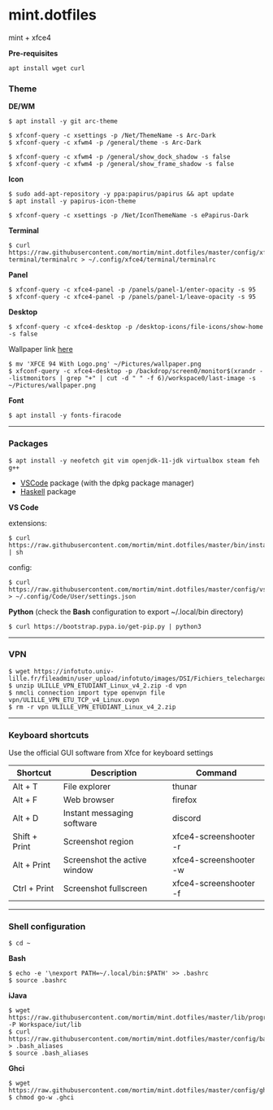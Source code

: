 # mint.dotfiles

mint + xfce4

**Pre-requisites**
```
apt install wget curl
```

### Theme
**DE/WM**

```
$ apt install -y git arc-theme
```

```
$ xfconf-query -c xsettings -p /Net/ThemeName -s Arc-Dark
$ xfconf-query -c xfwm4 -p /general/theme -s Arc-Dark
```

```
$ xfconf-query -c xfwm4 -p /general/show_dock_shadow -s false
$ xfconf-query -c xfwm4 -p /general/show_frame_shadow -s false
```

**Icon**

```
$ sudo add-apt-repository -y ppa:papirus/papirus && apt update
$ apt install -y papirus-icon-theme
```

```
$ xfconf-query -c xsettings -p /Net/IconThemeName -s ePapirus-Dark
```

**Terminal**

```
$ curl https://raw.githubusercontent.com/mortim/mint.dotfiles/master/config/xfce4-terminal/terminalrc > ~/.config/xfce4/terminal/terminalrc
```
**Panel**

```
$ xfconf-query -c xfce4-panel -p /panels/panel-1/enter-opacity -s 95
$ xfconf-query -c xfce4-panel -p /panels/panel-1/leave-opacity -s 95
```

**Desktop**

```
$ xfconf-query -c xfce4-desktop -p /desktop-icons/file-icons/show-home -s false
```

Wallpaper link [here](https://www.xfce-look.org/p/1483687)

```
$ mv 'XFCE 94 With Logo.png' ~/Pictures/wallpaper.png
$ xfconf-query -c xfce4-desktop -p /backdrop/screen0/monitor$(xrandr --listmonitors | grep "+" | cut -d " " -f 6)/workspace0/last-image -s ~/Pictures/wallpaper.png
```

**Font**
```
$ apt install -y fonts-firacode
```

---

### Packages
```
$ apt install -y neofetch git vim openjdk-11-jdk virtualbox steam feh g++
```

- [VSCode](https://code.visualstudio.com/) package (with the dpkg package manager)
- [Haskell](https://www.haskell.org/ghcup/) package
  
**VS Code**

extensions:
```
$ curl https://raw.githubusercontent.com/mortim/mint.dotfiles/master/bin/install_vscode_ext | sh
```

config:
```
$ curl https://raw.githubusercontent.com/mortim/mint.dotfiles/master/config/vscode/settings.json > ~/.config/Code/User/settings.json
```

**Python**
(check the **Bash** configuration to export ~/.local/bin directory)

```
$ curl https://bootstrap.pypa.io/get-pip.py | python3
```

---

### VPN
```
$ wget https://infotuto.univ-lille.fr/fileadmin/user_upload/infotuto/images/DSI/Fichiers_telechargeables/Clients_VPN/ULILLE_VPN_ETUDIANT_Linux_v4_2.zip
$ unzip ULILLE_VPN_ETUDIANT_Linux_v4_2.zip -d vpn
$ nmcli connection import type openvpn file vpn/ULILLE_VPN_ETU_TCP_v4_Linux.ovpn
$ rm -r vpn ULILLE_VPN_ETUDIANT_Linux_v4_2.zip
```

---

### Keyboard shortcuts

Use the official GUI software from Xfce for keyboard settings

| Shortcut  | Description  | Command  |
|    ---    |     ---      |   ---    |
| Alt + T  | File explorer  | thunar  |
| Alt + F  | Web browser  | firefox  |
| Alt + D  | Instant messaging software | discord
| Shift + Print  | Screenshot region  | xfce4-screenshooter -r  |
| Alt + Print  | Screenshot the active window  | xfce4-screenshooter -w  |
| Ctrl + Print  | Screenshot fullscreen  | xfce4-screenshooter -f  |

---

### Shell configuration
```
$ cd ~
```

**Bash**

```
$ echo -e '\nexport PATH=~/.local/bin:$PATH' >> .bashrc
$ source .bashrc
```

**iJava**

```
$ wget https://raw.githubusercontent.com/mortim/mint.dotfiles/master/lib/program.jar -P Workspace/iut/lib
$ curl https://raw.githubusercontent.com/mortim/mint.dotfiles/master/config/bash/.bash_aliases > .bash_aliases
$ source .bash_aliases
```

**Ghci**

```
$ wget https://raw.githubusercontent.com/mortim/mint.dotfiles/master/config/ghci/.ghci
$ chmod go-w .ghci
```
